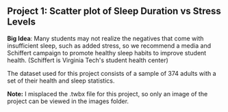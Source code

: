 ## Project 1: Scatter plot of Sleep Duration vs Stress Levels
**Big Idea**: Many students may not realize the negatives that come with insufficient sleep, such as added stress, so we recommend a media and Schiffert campaign to promote healthy sleep habits to improve student health.
(Schiffert is Virginia Tech's student health center)</br>

The dataset used for this project consists of a sample of 374 adults with a set of their health and sleep statistics.

**Note:** I misplaced the .twbx file for this project, so only an image of the project can be viewed in the images folder.
